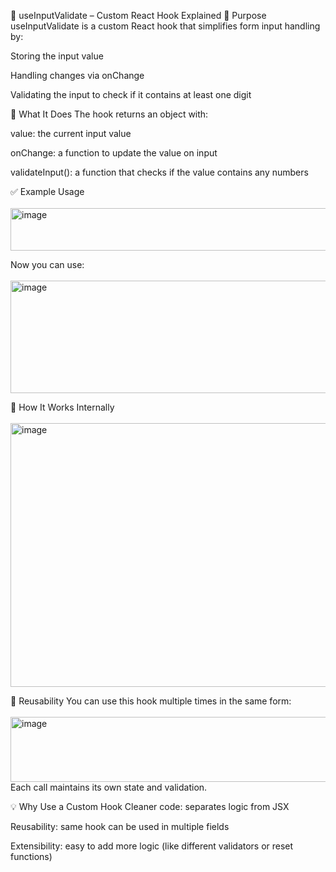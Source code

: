 🧩 useInputValidate – Custom React Hook Explained
📌 Purpose
useInputValidate is a custom React hook that simplifies form input handling by:

Storing the input value

Handling changes via onChange

Validating the input to check if it contains at least one digit

🧠 What It Does
The hook returns an object with:

value: the current input value

onChange: a function to update the value on input

validateInput(): a function that checks if the value contains any numbers

✅ Example Usage <br><br>
<img width="583" height="68" alt="image" src="https://github.com/user-attachments/assets/348b1e44-07ca-4dc6-a8e2-13b33fc81a33" /><br>

Now you can use:<br><br>
<img width="676" height="180" alt="image" src="https://github.com/user-attachments/assets/f59d6299-89c5-49d8-9990-4b7a655d4cfa" /><br>

🧪 How It Works Internally<br><br>
<img width="795" height="422" alt="image" src="https://github.com/user-attachments/assets/d576a96d-c2ad-406c-ae55-9a1b470c7686" /><br>

🔄 Reusability
You can use this hook multiple times in the same form:<br><br>
<img width="596" height="104" alt="image" src="https://github.com/user-attachments/assets/70618693-aedf-429f-b9fa-4c45667603df" /><br>
Each call maintains its own state and validation.<br>

💡 Why Use a Custom Hook
Cleaner code: separates logic from JSX

Reusability: same hook can be used in multiple fields

Extensibility: easy to add more logic (like different validators or reset functions)




